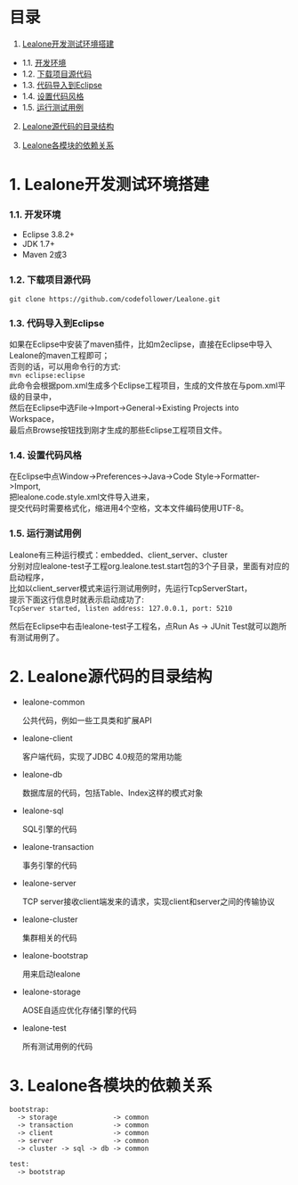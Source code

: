 # 目录

1. [Lealone开发测试环境搭建](https://github.com/codefollower/Lealone/blob/master/docs/%E8%AE%BE%E8%AE%A1%E6%96%87%E6%A1%A3/%E5%BC%80%E5%8F%91%E6%96%87%E6%A1%A3.md#1-lealone%E5%BC%80%E5%8F%91%E6%B5%8B%E8%AF%95%E7%8E%AF%E5%A2%83%E6%90%AD%E5%BB%BA)
  * 1.1. [开发环境](https://github.com/codefollower/Lealone/blob/master/docs/%E8%AE%BE%E8%AE%A1%E6%96%87%E6%A1%A3/%E5%BC%80%E5%8F%91%E6%96%87%E6%A1%A3.md#11-%E5%BC%80%E5%8F%91%E7%8E%AF%E5%A2%83)
  * 1.2. [下载项目源代码](https://github.com/codefollower/Lealone/blob/master/docs/%E8%AE%BE%E8%AE%A1%E6%96%87%E6%A1%A3/%E5%BC%80%E5%8F%91%E6%96%87%E6%A1%A3.md#12-%E4%B8%8B%E8%BD%BD%E9%A1%B9%E7%9B%AE%E6%BA%90%E4%BB%A3%E7%A0%81)
  * 1.3. [代码导入到Eclipse](https://github.com/codefollower/Lealone/blob/master/docs/%E8%AE%BE%E8%AE%A1%E6%96%87%E6%A1%A3/%E5%BC%80%E5%8F%91%E6%96%87%E6%A1%A3.md#13-%E4%BB%A3%E7%A0%81%E5%AF%BC%E5%85%A5%E5%88%B0eclipse)
  * 1.4. [设置代码风格](https://github.com/codefollower/Lealone/blob/master/docs/%E8%AE%BE%E8%AE%A1%E6%96%87%E6%A1%A3/%E5%BC%80%E5%8F%91%E6%96%87%E6%A1%A3.md#14-%E8%AE%BE%E7%BD%AE%E4%BB%A3%E7%A0%81%E9%A3%8E%E6%A0%BC)
  * 1.5. [运行测试用例](https://github.com/codefollower/Lealone/blob/master/docs/%E8%AE%BE%E8%AE%A1%E6%96%87%E6%A1%A3/%E5%BC%80%E5%8F%91%E6%96%87%E6%A1%A3.md#15-%E8%BF%90%E8%A1%8C%E6%B5%8B%E8%AF%95%E7%94%A8%E4%BE%8B)

2. [Lealone源代码的目录结构](https://github.com/codefollower/Lealone/blob/master/docs/%E8%AE%BE%E8%AE%A1%E6%96%87%E6%A1%A3/%E5%BC%80%E5%8F%91%E6%96%87%E6%A1%A3.md#2-lealone%E6%BA%90%E4%BB%A3%E7%A0%81%E7%9A%84%E7%9B%AE%E5%BD%95%E7%BB%93%E6%9E%84)

3. [Lealone各模块的依赖关系](https://github.com/codefollower/Lealone/blob/master/docs/%E8%AE%BE%E8%AE%A1%E6%96%87%E6%A1%A3/%E5%BC%80%E5%8F%91%E6%96%87%E6%A1%A3.md#3-lealone%E5%90%84%E6%A8%A1%E5%9D%97%E7%9A%84%E4%BE%9D%E8%B5%96%E5%85%B3%E7%B3%BB)


# 1. Lealone开发测试环境搭建

### 1.1. 开发环境

* Eclipse 3.8.2+
* JDK 1.7+
* Maven 2或3

### 1.2. 下载项目源代码

`git clone https://github.com/codefollower/Lealone.git`

### 1.3. 代码导入到Eclipse

如果在Eclipse中安装了maven插件，比如m2eclipse，直接在Eclipse中导入Lealone的maven工程即可；<br>
否则的话，可以用命令行的方式: <br>
`mvn eclipse:eclipse` <br>
此命令会根据pom.xml生成多个Eclipse工程项目，生成的文件放在与pom.xml平级的目录中，<br>
然后在Eclipse中选File->Import->General->Existing Projects into Workspace，<br>
最后点Browse按钮找到刚才生成的那些Eclipse工程项目文件。<br>


### 1.4. 设置代码风格

在Eclipse中点Window->Preferences->Java->Code Style->Formatter->Import, <br>
把lealone.code.style.xml文件导入进来，<br>
提交代码时需要格式化，缩进用4个空格，文本文件编码使用UTF-8。

### 1.5. 运行测试用例

Lealone有三种运行模式：embedded、client_server、cluster <br>
分别对应lealone-test子工程org.lealone.test.start包的3个子目录，里面有对应的启动程序，<br>
比如以client_server模式来运行测试用例时，先运行TcpServerStart，<br>
提示下面这行信息时就表示启动成功了:<br>
`TcpServer started, listen address: 127.0.0.1, port: 5210`

然后在Eclipse中右击lealone-test子工程名，点Run As -> JUnit Test就可以跑所有测试用例了。


# 2. Lealone源代码的目录结构


* lealone-common

  公共代码，例如一些工具类和扩展API


* lealone-client

  客户端代码，实现了JDBC 4.0规范的常用功能


* lealone-db 

  数据库层的代码，包括Table、Index这样的模式对象


* lealone-sql 

  SQL引擎的代码


* lealone-transaction

  事务引擎的代码

  
* lealone-server 

  TCP server接收client端发来的请求，实现client和server之间的传输协议


* lealone-cluster

  集群相关的代码


* lealone-bootstrap

  用来启动lealone


* lealone-storage

  AOSE自适应优化存储引擎的代码


* lealone-test

  所有测试用例的代码


# 3. Lealone各模块的依赖关系


```
bootstrap:
  -> storage              -> common
  -> transaction          -> common
  -> client               -> common
  -> server               -> common
  -> cluster -> sql -> db -> common

test:
  -> bootstrap
```